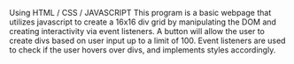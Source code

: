 Using HTML / CSS / JAVASCRIPT
This program is a basic webpage that utilizes javascript to create a 16x16 div grid by manipulating the DOM and creating interactivity via event listeners. A button will allow the user to create divs based on user input up to a limit of 100. Event listeners are used to check if the user hovers over divs, and implements styles accordingly.
